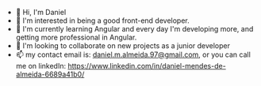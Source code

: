 - 👋 Hi, I'm Daniel
- 👀 I'm interested in being a good front-end developer.
- 🌱 I'm currently learning Angular and every day I'm developing more, and getting more professional in Angular.
- 💞️ I'm looking to collaborate on new projects as a junior developer
- 📫 my contact email is: daniel.m.almeida.97@gmail.com, or you can call me on linkedIn: https://www.linkedin.com/in/daniel-mendes-de-almeida-6689a41b0/

<!---
danalmeida29/danalmeida29 is a ✨ special ✨ repository because its `README.md` (this file) appears on your GitHub profile.
You can click the Preview link to take a look at your changes.
--->

